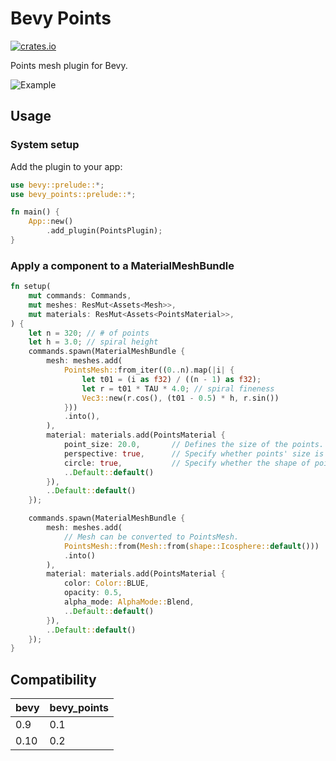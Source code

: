 
# Bevy Points

[![crates.io](https://img.shields.io/crates/v/bevy_points)](https://crates.io/crates/bevy_points)

Points mesh plugin for Bevy.

![Example](https://user-images.githubusercontent.com/1085910/202979410-3bc4bf60-b4af-421c-b2ab-6ac08e00f6a6.png)

## Usage

### System setup

Add the plugin to your app:

```rust
use bevy::prelude::*;
use bevy_points::prelude::*;

fn main() {
    App::new()
        .add_plugin(PointsPlugin);
}
```

### Apply a component to a MaterialMeshBundle

```rust
fn setup(
    mut commands: Commands,
    mut meshes: ResMut<Assets<Mesh>>,
    mut materials: ResMut<Assets<PointsMaterial>>,
) {
    let n = 320; // # of points
    let h = 3.0; // spiral height
    commands.spawn(MaterialMeshBundle {
        mesh: meshes.add(
            PointsMesh::from_iter((0..n).map(|i| {
                let t01 = (i as f32) / ((n - 1) as f32);
                let r = t01 * TAU * 4.0; // spiral fineness
                Vec3::new(r.cos(), (t01 - 0.5) * h, r.sin())
            }))
            .into(),
        ),
        material: materials.add(PointsMaterial {
            point_size: 20.0,       // Defines the size of the points. 
            perspective: true,      // Specify whether points' size is attenuated by the camera depth. 
            circle: true,           // Specify whether the shape of points is circular or rectangular.
            ..Default::default()
        }),
        ..Default::default()
    });

    commands.spawn(MaterialMeshBundle {
        mesh: meshes.add(
            // Mesh can be converted to PointsMesh.
            PointsMesh::from(Mesh::from(shape::Icosphere::default()))
            .into()
        ),
        material: materials.add(PointsMaterial {
            color: Color::BLUE,
            opacity: 0.5,
            alpha_mode: AlphaMode::Blend,
            ..Default::default()
        }),
        ..Default::default()
    });
}

```

## Compatibility

| bevy | bevy_points |
| ---- | ------------- |
| 0.9  | 0.1           |
| 0.10 | 0.2           |
